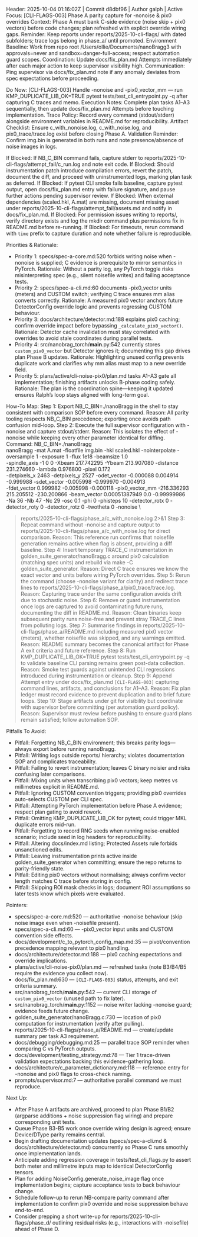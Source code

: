 Header: 2025-10-04 01:16:02Z | Commit d8dbf96 | Author galph | Active Focus: [CLI-FLAGS-003] Phase A parity capture for -nonoise & pix0 overrides
Context: Phase A must bank C-side evidence (noise skip + pix0 vectors) before code changes; plan refreshed with explicit override wiring gaps.
Reminder: Keep reports under reports/2025-10-cli-flags/ with dated subfolders; trace logs belong in phase_a/ until promoted.
Environment Baseline: Work from repo root /Users/ollie/Documents/nanoBragg3 with approvals=never and sandbox=danger-full-access; respect automation guard scopes.
Coordination: Update docs/fix_plan.md Attempts immediately after each major action to keep supervisor visibility high.
 Communication: Ping supervisor via docs/fix_plan.md note if any anomaly deviates from spec expectations before proceeding.

Do Now: [CLI-FLAGS-003] Handle -nonoise and -pix0_vector_mm — run KMP_DUPLICATE_LIB_OK=TRUE pytest tests/test_cli_entrypoint.py -q after capturing C traces and memo.
Execution Notes: Complete plan tasks A1–A3 sequentially, then update docs/fix_plan.md Attempts before touching implementation.
Trace Policy: Record every command (stdout/stderr) alongside environment variables in README.md for reproducibility.
 Artifact Checklist: Ensure c_with_nonoise.log, c_with_noise.log, and pix0_trace/trace.log exist before closing Phase A.
 Validation Reminder: Confirm img.bin is generated in both runs and note presence/absence of noise images in logs.

If Blocked: If NB_C_BIN command fails, capture stderr to reports/2025-10-cli-flags/attempt_fail/c_run.log and note exit code.
If Blocked: Should instrumentation patch introduce compilation errors, revert the patch, document the diff, and proceed with uninstrumented logs, marking plan task as deferred.
If Blocked: If pytest CLI smoke fails baseline, capture pytest output, open docs/fix_plan.md entry with failure signature, and pause further actions pending supervisor review.
If Blocked: When external dependencies (scaled.hkl, A.mat) are missing, document missing asset under reports/2025-10-cli-flags/attempt_fail/assets.md and notify in docs/fix_plan.md.
 If Blocked: For permission issues writing to reports/, verify directory exists and log the mkdir command plus permissions fix in README.md before re-running.
 If Blocked: For timeouts, rerun command with `time` prefix to capture duration and note whether failure is reproducible.

Priorities & Rationale:
- Priority 1: specs/spec-a-core.md:520 forbids writing noise when -nonoise is supplied; C evidence is prerequisite to mirror semantics in PyTorch.
  Rationale: Without a parity log, any PyTorch toggle risks misinterpreting spec (e.g., silent noisefile writes) and failing acceptance tests.
- Priority 2: specs/spec-a-cli.md:60 documents -pix0_vector units (meters) and CUSTOM switch; verifying C trace ensures mm alias converts correctly.
  Rationale: A measured pix0 vector anchors future DetectorConfig override logic and prevents regressing CUSTOM behaviour.
- Priority 3: docs/architecture/detector.md:188 explains pix0 caching; confirm override impact before bypassing `_calculate_pix0_vector()`.
  Rationale: Detector cache invalidation must stay correlated with overrides to avoid stale coordinates during parallel tests.
- Priority 4: src/nanobrag_torch/__main__.py:542 currently stores `custom_pix0_vector` but Detector ignores it; documenting this gap drives plan Phase B updates.
  Rationale: Highlighting unused config prevents duplicate work and clarifies why mm alias must map to a new override field.
- Priority 5: plans/active/cli-noise-pix0/plan.md tasks A1–A3 gate all implementation; finishing artifacts unlocks B-phase coding safely.
  Rationale: The plan is the coordination spine—keeping it updated ensures Ralph’s loop stays aligned with long-term goal.

How-To Map:
Step 1: Export NB_C_BIN=./nanoBragg in the shell to stay consistent with comparison SOP before every command.
Reason: All parity tooling respects NB_C_BIN precedence; exporting once avoids path confusion mid-loop.
Step 2: Execute the full supervisor configuration with -nonoise and capture stdout/stderr.
Reason: This isolates the effect of -nonoise while keeping every other parameter identical for diffing.
Command:
NB_C_BIN=./nanoBragg \
  nanoBragg -mat A.mat -floatfile img.bin -hkl scaled.hkl -nointerpolate -oversample 1 -exposure 1 -flux 1e18 -beamsize 1.0 \
  -spindle_axis -1 0 0 -Xbeam 217.742295 -Ybeam 213.907080 -distance 231.274660 -lambda 0.976800 -pixel 0.172 \
  -detpixels_x 2463 -detpixels_y 2527 -odet_vector -0.000088 0.004914 -0.999988 -sdet_vector -0.005998 -0.999970 -0.004913 \
  -fdet_vector 0.999982 -0.005998 -0.000118 -pix0_vector_mm -216.336293 215.205512 -230.200866 -beam_vector 0.00051387949 0.0 -0.99999986 \
  -Na 36 -Nb 47 -Nc 29 -osc 0.1 -phi 0 -phisteps 10 -detector_rotx 0 -detector_roty 0 -detector_rotz 0 -twotheta 0 -nonoise \
  > reports/2025-10-cli-flags/phase_a/c_with_nonoise.log 2>&1
Step 3: Repeat command without -nonoise and capture output to reports/2025-10-cli-flags/phase_a/c_with_noise.log for direct comparison.
Reason: This reference run confirms that noisefile generation remains active when flag is absent, providing a diff baseline.
Step 4: Insert temporary TRACE_C instrumentation in golden_suite_generator/nanoBragg.c around pix0 calculation (matching spec units) and rebuild via make -C golden_suite_generator.
Reason: Direct C trace ensures we know the exact vector and units before wiring PyTorch overrides.
Step 5: Rerun the command (choose -nonoise variant for clarity) and redirect trace lines to reports/2025-10-cli-flags/phase_a/pix0_trace/trace.log.
Reason: Capturing trace under the same configuration avoids drift due to stochastic noise.
Step 6: Remove or guard instrumentation once logs are captured to avoid contaminating future runs, documenting the diff in README.md.
Reason: Clean binaries keep subsequent parity runs noise-free and prevent stray TRACE_C lines from polluting logs.
Step 7: Summarise findings in reports/2025-10-cli-flags/phase_a/README.md including measured pix0 vector (meters), whether noisefile was skipped, and any warnings emitted.
Reason: README summary becomes the canonical artifact for Phase A exit criteria and future reference.
Step 8: Run KMP_DUPLICATE_LIB_OK=TRUE pytest tests/test_cli_entrypoint.py -q to validate baseline CLI parsing remains green post-data collection.
Reason: Smoke test guards against unintended CLI regressions introduced during instrumentation or cleanup.
Step 9: Append Attempt entry under docs/fix_plan.md `[CLI-FLAGS-003]` capturing command lines, artifacts, and conclusions for A1–A3.
Reason: Fix plan ledger must record evidence to prevent duplication and to brief future loops.
Step 10: Stage artifacts under git for visibility but coordinate with supervisor before committing (per automation guard policy).
Reason: Supervisor must review before pushing to ensure guard plans remain satisfied; follow automation SOP.

Pitfalls To Avoid:
- Pitfall: Forgetting NB_C_BIN environment; this breaks parity logs—always export before running nanoBragg.
- Pitfall: Writing logs outside reports/ hierarchy; violates documentation SOP and complicates traceability.
- Pitfall: Failing to revert instrumentation; leaves C binary noisier and risks confusing later comparisons.
- Pitfall: Mixing units when transcribing pix0 vectors; keep metres vs millimetres explicit in README.md.
- Pitfall: Ignoring CUSTOM convention triggers; providing pix0 overrides auto-selects CUSTOM per CLI spec.
- Pitfall: Attempting PyTorch implementation before Phase A evidence; respect plan gating to avoid rework.
- Pitfall: Omitting KMP_DUPLICATE_LIB_OK for pytest; could trigger MKL duplicate errors mid-run.
- Pitfall: Forgetting to record RNG seeds when running noise-enabled scenario; include seed in log headers for reproducibility.
- Pitfall: Altering docs/index.md listing; Protected Assets rule forbids unsanctioned edits.
- Pitfall: Leaving instrumentation prints active inside golden_suite_generator when committing; ensure the repo returns to parity-friendly state.
- Pitfall: Editing pix0 vectors without normalising; always confirm vector length matches C trace before storing in config.
- Pitfall: Skipping ROI mask checks in logs; document ROI assumptions so later tests know which pixels were evaluated.

Pointers:
- specs/spec-a-core.md:520 — authoritative -nonoise behaviour (skip noise image even when -noisefile present).
- specs/spec-a-cli.md:60 — -pix0_vector input units and CUSTOM convention side effects.
- docs/development/c_to_pytorch_config_map.md:35 — pivot/convention precedence mapping relevant to pix0 handling.
- docs/architecture/detector.md:188 — pix0 caching expectations and override implications.
- plans/active/cli-noise-pix0/plan.md — refreshed tasks (note B3/B4/B5 require the evidence you collect now).
- docs/fix_plan.md:630 — `[CLI-FLAGS-003]` status, attempts, and exit criteria summary.
- src/nanobrag_torch/__main__.py:542 — current CLI storage of `custom_pix0_vector` (unused path to fix later).
- src/nanobrag_torch/__main__.py:1152 — noise writer lacking -nonoise guard; evidence feeds future change.
- golden_suite_generator/nanoBragg.c:730 — location of pix0 computation for instrumentation (verify after pulling).
- reports/2025-10-cli-flags/phase_a/README.md — create/update summary per task A3 requirement.
- docs/debugging/debugging.md:25 — parallel trace SOP reminder when comparing C vs PyTorch outputs.
- docs/development/testing_strategy.md:78 — Tier 1 trace-driven validation expectations backing this evidence-gathering loop.
- docs/architecture/c_parameter_dictionary.md:118 — reference entry for -nonoise and pix0 flags to cross-check naming.
- prompts/supervisor.md:7 — authoritative parallel command we must reproduce.

Next Up:
- After Phase A artifacts are archived, proceed to plan Phase B1/B2 (argparse additions + noise suppression flag wiring) and prepare corresponding unit tests.
- Queue Phase B3-B5 work once override wiring design is agreed; ensure Device/DType parity remains central.
- Begin drafting documentation updates (specs/spec-a-cli.md & docs/architecture/detector.md) concurrently so Phase C runs smoothly once implementation lands.
- Anticipate adding regression coverage in tests/test_cli_flags.py to assert both meter and millimetre inputs map to identical DetectorConfig tensors.
- Plan for adding NoiseConfig.generate_noise_image flag once implementation begins; capture acceptance tests to back behaviour change.
- Schedule follow-up to rerun NB-compare parity command after implementation to confirm pix0 override and noise suppression behave end-to-end.
- Consider prepping a short write-up for reports/2025-10-cli-flags/phase_d/ outlining residual risks (e.g., interactions with -noisefile) ahead of Phase D.
